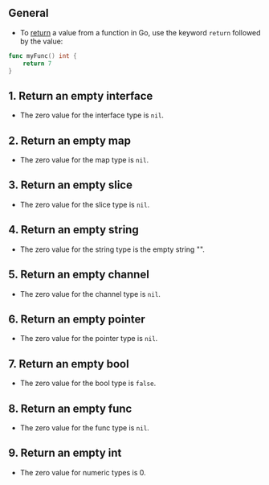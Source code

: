 ## General

- To [return][returns] a value from a function in Go, use the keyword `return` followed by the value:

```go
func myFunc() int {
    return 7
}
```

## 1. Return an empty interface

- The zero value for the interface type is `nil`.

## 2. Return an empty map

- The zero value for the map type is `nil`.

## 3. Return an empty slice

- The zero value for the slice type is `nil`.

## 4. Return an empty string

- The zero value for the string type is the empty string "".

## 5. Return an empty channel

- The zero value for the channel type is `nil`.

## 6. Return an empty pointer

- The zero value for the pointer type is `nil`.

## 7. Return an empty bool

- The zero value for the bool type is `false`.

## 8. Return an empty func

- The zero value for the func type is `nil`.

## 9. Return an empty int

- The zero value for numeric types is 0.

[returns]: https://golang.org/ref/spec#Return_statements
